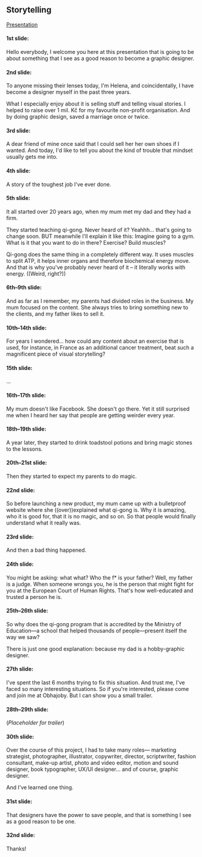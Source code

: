 ## Storytelling

[Presentation](Storytelling/storytelling.pdf)

#### 1st slide:

Hello everybody, I welcome you here at this presentation that is going to be about something that I see as a good reason to become a graphic designer.

#### 2nd slide:

To anyone missing their lenses today, I'm Helena, and coincidentally, I have become a designer myself in the past three years.

What I especially enjoy about it is selling stuff and telling visual stories.
I helped to raise over 1 mil. Kč for my favourite non-profit organisation.
And by doing graphic design, saved a marriage once or twice.

#### 3rd slide:

A dear friend of mine once said that I could sell her her own shoes if I wanted.
And today, I'd like to tell you about the kind of trouble that mindset usually gets me into.

#### 4th slide:

A story of the toughest job I've ever done.

#### 5th slide:

It all started over 20 years ago, when my mum met my dad and they had a firm.

They started teaching qi-gong. Never heard of it? Yeahhh... that's going to change soon.
BUT meanwhile I'll explain it like this: Imagine going to a gym. What is it that you want to do in there? Exercise? Build muscles?

Qi-gong does the same thing in a completely different way. It uses muscles to split ATP, it helps inner organs and therefore biochemical energy move.
And that is why you've probably never heard of it – it literally works with energy. ((Weird, right?))

#### 6th–9th slide:

And as far as I remember, my parents had divided roles in the business.
My mum focused on the content. She always tries to bring something new to the clients, and my father likes to sell it.

#### 10th–14th slide:

For years I wondered... how could any content about an exercise that is used, for instance, in France as an additional cancer treatment, beat such a magnificent piece of visual storytelling?

#### 15th slide:

...

#### 16th–17th slide:

My mum doesn't like Facebook. She doesn't go there.
Yet it still surprised me when I heard her say that people are getting weirder every year.

#### 18th–19th slide:

A year later, they started to drink toadstool potions and bring magic stones to the lessons.

#### 20th–21st slide:

Then they started to expect my parents to do magic.

#### 22nd slide:

So before launching a new product, my mum came up with a bulletproof website where she ((over))explained what qi-gong is.
Why it is amazing, who it is good for, that it is no magic, and so on.
So that people would finally understand what it really was.

#### 23rd slide:

And then a bad thing happened.

#### 24th slide:

You might be asking: what what? Who the f* is your father?
Well, my father is a judge. When someone wrongs you, he is the person that might fight for you at the European Court of Human Rights.
That's how well-educated and trusted a person he is.

#### 25th–26th slide:

So why does the qi-gong program that is accredited by the Ministry of Education—a school that helped thousands of people—present itself the way we saw?

There is just one good explanation: because my dad is a hobby-graphic designer.

#### 27th slide:


I've spent the last 6 months trying to fix this situation.
And trust me, I've faced so many interesting situations.
So if you're interested, please come and join me at Obhajoby.
But I can show you a small trailer.

#### 28th–29th slide:

(_Placeholder for trailer_)

#### 30th slide:

Over the course of this project, I had to take many roles—
marketing strategist, photographer, illustrator, copywriter, director, scriptwriter, fashion consultant, make-up artist, photo and video editor, motion and sound designer, book typographer, UX/UI designer... and of course, graphic designer.

And I've learned one thing.

#### 31st slide:

That designers have the power to save people, and that is something I see as a good reason to be one.

#### 32nd slide:

Thanks!
